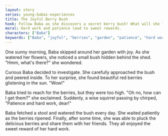 ```yaml
---
layout: story
series: young-babas-experiences
title: The Joyful Berry Bush
hook: Follow Baba as she discovers a secret berry bush! What will she learn along the way?
moral: Hard work and patience lead to sweet rewards.
characters: ["Baba"]
keywords: ["Baba", "joyful", "berries", "garden", "patience", "hard work", "sweet", "rewards", "curious", "squirrel"]
---
```


One sunny morning, Baba skipped around her garden with joy. As she watered her flowers, she noticed a small bush hidden behind the shed. "Hmm, what's there?" she wondered.

Curious Baba decided to investigate. She carefully approached the bush and peered inside. To her surprise, she found beautiful red berries glistening in the sun. "Wow!"

Baba tried to reach for the berries, but they were too high. "Oh no, how can I get them?" she exclaimed. Suddenly, a wise squirrel passing by chirped, "Patience and hard work, dear!"

Baba fetched a stool and watered the bush every day. She waited patiently as the berries ripened. Finally, after some time, she was able to pluck the delicious berries and share them with her friends. They all enjoyed the sweet reward of her hard work.
